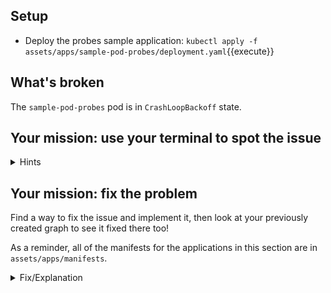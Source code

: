 ## Setup

* Deploy the probes sample application: 
`kubectl apply -f assets/apps/sample-pod-probes/deployment.yaml`{{execute}}

## What's broken

The `sample-pod-probes` pod is in `CrashLoopBackoff` state.

## Your mission: use your terminal to spot the issue

<details>
<summary>Hints</summary>
The pod list has a `STATUS` column telling you in which state the pod is.
<br/><br/>

If you `kubectl describe pod <POD_NAME>` you will see some more details about
the life of the pod and what is going wrong. <br/><br/>

Also go to your [logs explorer](https://app.datadoghq.com/logs) and add filters
to your query to filter the logs of your pods. <br/><br/>

Pods logs are also visible using `kubectl logs`.
</details>

## Your mission: fix the problem

Find a way to fix the issue and implement it, then look at your previously
created graph to see it fixed there too!

As a reminder, all of the manifests for the applications in this section are in
`assets/apps/manifests`.

<details>
<summary>Fix/Explanation</summary>
The pod is failing liveness checks.<br/><br/> 

The application requires a header `X-Should-Pass-Liveness: true` to pass liveness checks.<br/><br/>

The probe definition allows setting a custom HTTP header:<br/>
```
        livenessProbe:
          httpGet:
            path: /live
            port: 8080
            httpHeaders:
              - name: X-Should-Pass-Liveness
                value: true
```

Use `kubectl edit` to add the `httpHeaders` to your liveness check.<br/><br/>

We included a sample patch as a solution `cat assets/apps/fixes/pod-probes-liveness-fix.yaml`.
</details>
